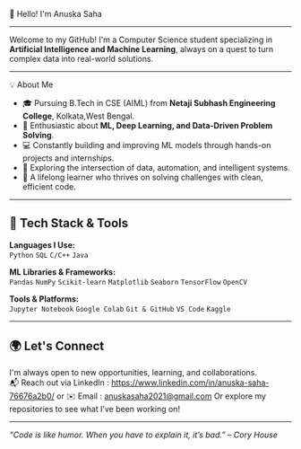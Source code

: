 
👋 Hello! I'm Anuska Saha

---

Welcome to my GitHub! I'm a Computer Science student specializing in **Artificial Intelligence and Machine Learning**, always on a quest to turn complex data into real-world solutions.

---
💡 About Me

- 🎓 Pursuing B.Tech in CSE (AIML) from **Netaji Subhash Engineering College**, Kolkata,West Bengal.
- 🧠 Enthusiastic about **ML, Deep Learning, and Data-Driven Problem Solving**.
- 💻 Constantly building and improving ML models through hands-on projects and internships.
- 🚀 Exploring the intersection of data, automation, and intelligent systems.
- 🌱 A lifelong learner who thrives on solving challenges with clean, efficient code.

---

## 🧰 Tech Stack & Tools

**Languages I Use:**  
`Python` `SQL` `C/C++` `Java`

**ML Libraries & Frameworks:**  
`Pandas` `NumPy` `Scikit-learn` `Matplotlib` `Seaborn` `TensorFlow` `OpenCV`

**Tools & Platforms:**  
`Jupyter Notebook` `Google Colab` `Git & GitHub` `VS Code` `Kaggle`

---

## 🌍 Let's Connect

I'm always open to new opportunities, learning, and collaborations.  
📬 Reach out via LinkedIn : https://www.linkedin.com/in/anuska-saha-76676a2b0/ or ✉️ Email : anuskasaha2021@gmail.com 
 Or explore my repositories to see what I’ve been working on!

---

_“Code is like humor. When you have to explain it, it’s bad.” – Cory House_
